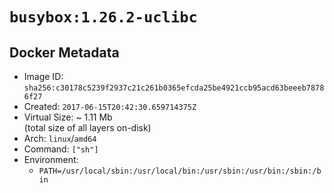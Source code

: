 # `busybox:1.26.2-uclibc`

## Docker Metadata

- Image ID: `sha256:c30178c5239f2937c21c261b0365efcda25be4921ccb95acd63beeeb78786f27`
- Created: `2017-06-15T20:42:30.659714375Z`
- Virtual Size: ~ 1.11 Mb  
  (total size of all layers on-disk)
- Arch: `linux`/`amd64`
- Command: `["sh"]`
- Environment:
  - `PATH=/usr/local/sbin:/usr/local/bin:/usr/sbin:/usr/bin:/sbin:/bin`
